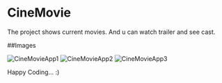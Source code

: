 # CineMovie
The project shows current movies. And u can watch trailer and see cast.

##Images 

![CineMovieApp1](https://user-images.githubusercontent.com/28591504/66983317-f6696480-f0c0-11e9-855a-6251858ed4e8.png)
![CineMovieApp2](https://user-images.githubusercontent.com/28591504/66983319-f8332800-f0c0-11e9-8deb-26282f7e440c.png)
![CineMovieApp3](https://user-images.githubusercontent.com/28591504/66983322-fa958200-f0c0-11e9-8418-1035f7ae3842.png)


Happy Coding... :) 
